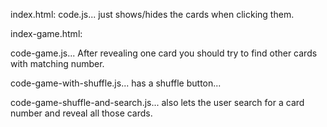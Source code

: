 index.html:
  code.js... just shows/hides the cards when clicking them.


index-game.html:

  code-game.js... After revealing one card you should try to find other cards with matching number.

  code-game-with-shuffle.js... has a shuffle button...

  code-game-shuffle-and-search.js... also lets the user search for a card number and reveal all those cards.